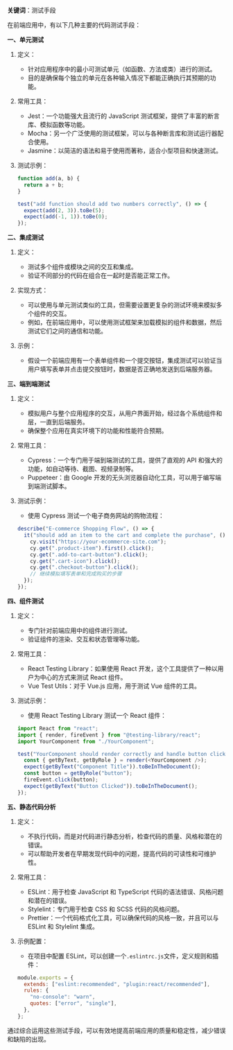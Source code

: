 **关键词**：测试手段

在前端应用中，有以下几种主要的代码测试手段：

**一、单元测试**

1. 定义：

   - 针对应用程序中的最小可测试单元（如函数、方法或类）进行的测试。
   - 目的是确保每个独立的单元在各种输入情况下都能正确执行其预期的功能。

2. 常用工具：

   - Jest：一个功能强大且流行的 JavaScript 测试框架，提供了丰富的断言库、模拟函数等功能。
   - Mocha：另一个广泛使用的测试框架，可以与各种断言库和测试运行器配合使用。
   - Jasmine：以简洁的语法和易于使用而著称，适合小型项目和快速测试。

3. 测试示例：

   ```javascript
   function add(a, b) {
     return a + b;
   }

   test("add function should add two numbers correctly", () => {
     expect(add(2, 3)).toBe(5);
     expect(add(-1, 1)).toBe(0);
   });
   ```

**二、集成测试**

1. 定义：

   - 测试多个组件或模块之间的交互和集成。
   - 验证不同部分的代码在组合在一起时是否能正常工作。

2. 实现方式：

   - 可以使用与单元测试类似的工具，但需要设置更复杂的测试环境来模拟多个组件的交互。
   - 例如，在前端应用中，可以使用测试框架来加载模拟的组件和数据，然后测试它们之间的通信和功能。

3. 示例：
   - 假设一个前端应用有一个表单组件和一个提交按钮，集成测试可以验证当用户填写表单并点击提交按钮时，数据是否正确地发送到后端服务器。

**三、端到端测试**

1. 定义：

   - 模拟用户与整个应用程序的交互，从用户界面开始，经过各个系统组件和层，一直到后端服务。
   - 确保整个应用在真实环境下的功能和性能符合预期。

2. 常用工具：

   - Cypress：一个专门用于端到端测试的工具，提供了直观的 API 和强大的功能，如自动等待、截图、视频录制等。
   - Puppeteer：由 Google 开发的无头浏览器自动化工具，可以用于编写端到端测试脚本。

3. 测试示例：
   - 使用 Cypress 测试一个电子商务网站的购物流程：
   ```javascript
   describe("E-commerce Shopping Flow", () => {
     it("should add an item to the cart and complete the purchase", () => {
       cy.visit("https://your-ecommerce-site.com");
       cy.get(".product-item").first().click();
       cy.get(".add-to-cart-button").click();
       cy.get(".cart-icon").click();
       cy.get(".checkout-button").click();
       // 继续模拟填写表单和完成购买的步骤
     });
   });
   ```

**四、组件测试**

1. 定义：

   - 专门针对前端应用中的组件进行测试。
   - 验证组件的渲染、交互和状态管理等功能。

2. 常用工具：

   - React Testing Library：如果使用 React 开发，这个工具提供了一种以用户为中心的方式来测试 React 组件。
   - Vue Test Utils：对于 Vue.js 应用，用于测试 Vue 组件的工具。

3. 测试示例：

   - 使用 React Testing Library 测试一个 React 组件：

   ```javascript
   import React from "react";
   import { render, fireEvent } from "@testing-library/react";
   import YourComponent from "./YourComponent";

   test("YourComponent should render correctly and handle button click", () => {
     const { getByText, getByRole } = render(<YourComponent />);
     expect(getByText("Component Title")).toBeInTheDocument();
     const button = getByRole("button");
     fireEvent.click(button);
     expect(getByText("Button Clicked")).toBeInTheDocument();
   });
   ```

**五、静态代码分析**

1. 定义：

   - 不执行代码，而是对代码进行静态分析，检查代码的质量、风格和潜在的错误。
   - 可以帮助开发者在早期发现代码中的问题，提高代码的可读性和可维护性。

2. 常用工具：

   - ESLint：用于检查 JavaScript 和 TypeScript 代码的语法错误、风格问题和潜在的错误。
   - Stylelint：专门用于检查 CSS 和 SCSS 代码的风格问题。
   - Prettier：一个代码格式化工具，可以确保代码的风格一致，并且可以与 ESLint 和 Stylelint 集成。

3. 示例配置：
   - 在项目中配置 ESLint，可以创建一个`.eslintrc.js`文件，定义规则和插件：
   ```javascript
   module.exports = {
     extends: ["eslint:recommended", "plugin:react/recommended"],
     rules: {
       "no-console": "warn",
       quotes: ["error", "single"],
     },
   };
   ```

通过综合运用这些测试手段，可以有效地提高前端应用的质量和稳定性，减少错误和缺陷的出现。

